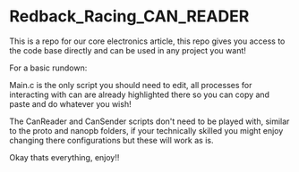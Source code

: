 # Redback_Racing_CAN_READER
This is a repo for our core electronics article, this repo gives you access to the code base directly and can be used in any project you want!

For a basic rundown:

Main.c is the only script you should need to edit, all processes for interacting with can are already highlighted there so you can copy and paste and do whatever you wish!

The CanReader and CanSender scripts don't need to be played with, similar to the proto and nanopb folders, if your technically skilled you might enjoy changing there configurations but these will work as is.

Okay thats everything, enjoy!!
